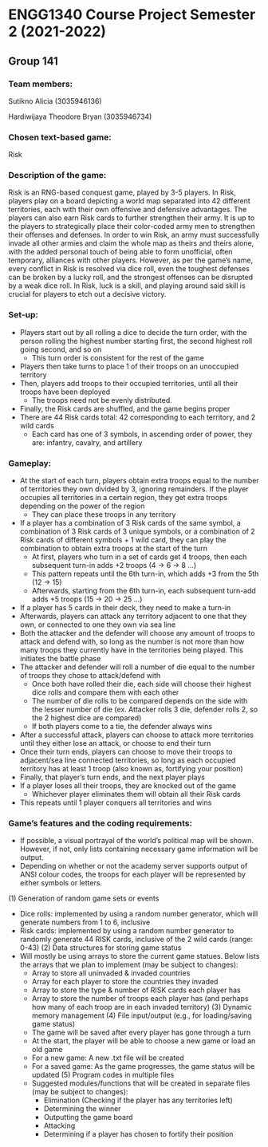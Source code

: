 # ENGG1340 Course Project Semester 2 (2021-2022)
## Group 141

### Team members:
Sutikno Alicia (3035946136)

Hardiwijaya Theodore Bryan (3035946734)

### Chosen text-based game:
Risk

### Description of the game:
Risk is an RNG-based conquest game, played by 3-5 players. In Risk, players play on a board depicting a world map separated into 42 different territories, each with their own offensive and defensive advantages. The players can also earn Risk cards to further strengthen their army. It is up to the players to strategically place their color-coded army men to strengthen their offenses and defenses. In order to win Risk, an army must successfully invade all other armies and claim the whole map as theirs and theirs alone, with the added personal touch of being able to form unofficial, often temporary, alliances with other players. However, as per the game’s name, every conflict in Risk is resolved via dice roll, even the toughest defenses can be broken by a lucky roll, and the strongest offenses can be disrupted by a weak dice roll. In Risk, luck is a skill, and playing around said skill is crucial for players to etch out a decisive victory.

### Set-up:
- Players start out by all rolling a dice to decide the turn order, with the person rolling the highest number starting first, the second highest roll going second,     and so on
  - This turn order is consistent for the rest of the game
- Players then take turns to place 1 of their troops on an unoccupied territory
- Then, players add troops to their occupied territories, until all their troops have been deployed
  - The troops need not be evenly distributed.
- Finally, the Risk cards are shuffled, and the game begins proper
- There are 44 Risk cards total: 42 corresponding to each territory, and 2 wild cards
  - Each card has one of 3 symbols, in ascending order of power, they are: infantry, cavalry, and artillery

### Gameplay:
- At the start of each turn, players obtain extra troops equal to the number of territories they own divided by 3, ignoring remainders. If the player occupies all       territories in a certain region, they get extra troops depending on the power of the region
  - They can place these troops in any territory
- If a player has a combination of 3 Risk cards of the same symbol, a combination of 3 Risk cards of 3 unique symbols, or a combination of 2 Risk cards of different     symbols + 1 wild card, they can play the combination to obtain extra troops at the start of the turn
  - At first, players who turn in a set of cards get 4 troops, then each subsequent turn-in adds +2 troops (4 -> 6 -> 8 …)
  - This pattern repeats until the 6th turn-in, which adds +3 from the 5th (12 -> 15)
  - Afterwards, starting from the 6th turn-in, each subsequent turn-add adds +5 troops (15 -> 20 -> 25 …)
- If a player has 5 cards in their deck, they need to make a turn-in
- Afterwards, players can attack any territory adjacent to one that they own, or connected to one they own via sea line
- Both the attacker and the defender will choose any amount of troops to attack and defend with, so long as the number is not more than how many troops they currently   have in the territories being played. This initiates the battle phase
- The attacker and defender will roll a number of die equal to the number of troops they chose to attack/defend with
  - Once both have rolled their die, each side will choose their highest dice rolls and compare them with each other
  - The number of die rolls to be compared depends on the side with the lesser number of die (ex. Attacker rolls 3 die, defender rolls 2, so the 2 highest dice are         compared)
  - If both players come to a tie, the defender always wins
- After a successful attack, players can choose to attack more territories until they either lose an attack, or choose to end their turn
- Once their turn ends, players can choose to move their troops to adjacent/sea line connected territories, so long as each occupied territory has at least 1 troop (also known as, fortifying your position)
- Finally, that player’s turn ends, and the next player plays
- If a player loses all their troops, they are knocked out of the game
  - Whichever player eliminates them will obtain all their Risk cards
- This repeats until 1 player conquers all territories and wins

### Game’s features and the coding requirements:
- If possible, a visual portrayal of the world’s political map will be shown. However, if not, only lists containing necessary game information will be output.
- Depending on whether or not the academy server supports output of ANSI colour codes, the troops for each player will be represented by either symbols or letters.

(1) Generation of random game sets or events
- Dice rolls: implemented by using a random number generator, which will generate numbers from 1 to 6, inclusive
- Risk cards: implemented by using a random number generator to randomly generate 44 RISK cards, inclusive of the 2 wild cards (range: 0-43)
(2) Data structures for storing game status
- Will mostly be using arrays to store the current game statues. Below lists the arrays that we plan to implement (may be subject to changes):
    - Array to store all uninvaded & invaded countries
    - Array for each player to store the countries they invaded
    - Array to store the type & number of RISK cards each player has
    - Array to store the number of troops each player has (and perhaps how many of each troop are in each invaded territory)
(3) Dynamic memory management
(4) File input/output (e.g., for loading/saving game status)
  - The game will be saved after every player has gone through a turn
  - At the start, the player will be able to choose a new game or load an old game
  - For a new game: A new .txt file will be created
  - For a saved game: As the game progresses, the game status will be updated
(5) Program codes in multiple files
  - Suggested modules/functions that will be created in separate files (may be subject to changes):
      - Elimination (Checking if the player has any territories left)
      - Determining the winner
      - Outputting the game board
      - Attacking
      - Determining if a player has chosen to fortify their position

